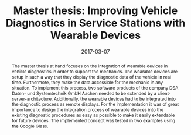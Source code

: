 ---
title: "Master thesis: Improving Vehicle Diagnostics in Service Stations with Wearable Devices"

# Authors
# If you created a profile for a user (e.g. the default `admin` user), write the username (folder name) here 
# and it will be replaced with their full name and linked to their profile.
authors:
- me

date: 2017-03-07
doi: ""

# Schedule page publish date (NOT publication's date).
publishDate: 

# Publication type.
# Legend: 0 = Uncategorized; 1 = Conference paper; 2 = Journal article;
# 3 = Preprint / Working Paper; 4 = Report; 5 = Book; 6 = Book section;
# 7 = Thesis; 8 = Patent
publication_types: ["0"]

# Publication name and optional abbreviated publication name.
publication: Unterstützung der Fahrzeugdiagnose in Werkstätten durch Wearable Devices
publication_short: ""

abstract: The master thesis at hand focuses on the integration of wearable devices in vehicle diagnostics in order to support the mechanics. The wearable devices are setup in such a way that they display the diagnostic data of the vehicle in real time. Furthermore, they make the data accessible for the mechanic in any situation. To implement this process, two software products of the company DSA Daten- und Systemtechnik GmbH Aachen needed to be extended by a client-server-architecture. Additionally, the wearable devices had to be integrated into the diagnostic process as remote displays. For the implementation it was of great importance to design the integration process of wearable devices into the existing diagnostic procedures as easy as possible to make it easily extendable for future devices. The implemented concept was tested in two examples using the Google Glass.

# Summary. An optional shortened abstract.
summary: ""

tags: []

# Display this page in the Featured widget?
featured: false

# Custom links (uncomment lines below)
# links:
# - name: Custom Link
#   url: http://example.org

url_pdf: '/publications/masterthesis.pdf'
url_code: ''
url_dataset: ''
url_poster: ''
url_project: ''
url_slides: ''
url_source: ''
url_video: ''

# Featured image
# To use, add an image named `featured.jpg/png` to your page's folder. 
image:
  caption: ''
  focal_point: ""
  preview_only: false

# Associated Projects (optional).
#   Associate this publication with one or more of your projects.
#   Simply enter your project's folder or file name without extension.
#   E.g. `internal-project` references `content/project/internal-project/index.md`.
#   Otherwise, set `projects: []`.
projects: []

# Slides (optional).
#   Associate this publication with Markdown slides.
#   Simply enter your slide deck's filename without extension.
#   E.g. `slides: "example"` references `content/slides/example/index.md`.
#   Otherwise, set `slides: ""`.
slides: ""
---